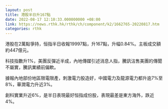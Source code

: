 ```yaml
---
layout: post
title: 港股半日升167點
date: 2022-08-17 12:10:33.000000000 +08:00
link: https://news.rthk.hk/rthk/ch/component/k2/1662765-20220817.htm
categories: rthk
---
```


港股在2萬點爭持，恒指半日收報19997點，升167點，升幅0.84%。主板成交額約447億元。

科技指數升1%，美團反彈近半成，內地傳媒引述消息人指，騰訊沽售美團的傳聞不屬實，騰訊業績前偏軟。

據報內地部份地區限電限產，刺激電力股造好，中國電力及龍源電力都升逾7%至8%，華潤電力升近3%。

創科實業升近6%，是半日表現最好恒指成份股，表現最差是東方海外，跌近4%。
